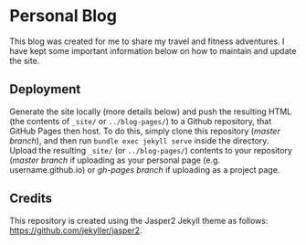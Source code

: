 # Personal Blog

This blog was created for me to share my travel and fitness adventures. I have kept some important information below on how to maintain and update the site. 

## Deployment

Generate the site locally (more details below) and push the resulting HTML  
(the contents of `_site/` or `../blog-pages/`) to a Github repository, that GitHub Pages
then host. To do this, simply clone this repository (*master branch*), and then run
`bundle exec jekyll serve` inside the directory. Upload the resulting `_site/` (or `../blog-pages/`)
contents to your repository (*master branch* if uploading as your personal page
(e.g. username.github.io) or *gh-pages branch* if uploading as a project page.

## Credits

This repository is created using the Jasper2 Jekyll theme as follows: https://github.com/jekyller/jasper2. 
